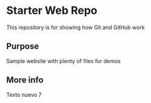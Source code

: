 # Starter Web Repo

This repository is for showing how Git and GitHub work

## Purpose

Sample website with plenty of files for demos

## More info

Texto nuevo 7 
